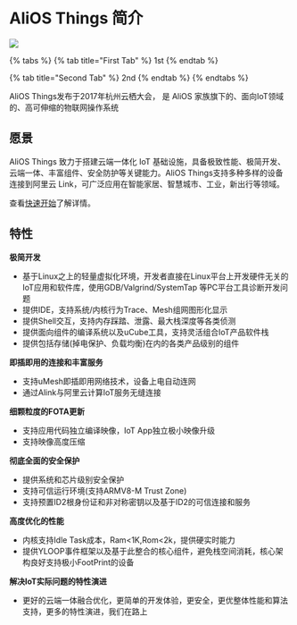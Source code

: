 # AliOS Things 简介

![](https://img.alicdn.com/tfs/TB1JlOChbvpK1RjSZFqXXcXUVXa-400-82.svg)

{% tabs %}
{% tab title="First Tab" %}
1st
{% endtab %}

{% tab title="Second Tab" %}
2nd
{% endtab %}
{% endtabs %}

AliOS Things发布于2017年杭州云栖大会， 是 AliOS 家族旗下的、面向IoT领域的、高可伸缩的物联网操作系统

## 愿景

AliOS Things 致力于搭建云端一体化 IoT 基础设施，具备极致性能、极简开发、云端一体、丰富组件、安全防护等关键能力。AliOS Things支持多种多样的设备连接到阿里云 Link，可广泛应用在智能家居、智慧城市、工业，新出行等领域。

查看[快速开始](https://github.com/librae8226/doc/tree/a18f68206bdb5f166b24658a7ca7ee8f48b12d18/zh-cn/quickstart.md)了解详情。

## 特性

**极简开发**

* 基于Linux之上的轻量虚拟化环境，开发者直接在Linux平台上开发硬件无关的IoT应用和软件库，使用GDB/Valgrind/SystemTap 等PC平台工具诊断开发问题
* 提供IDE，支持系统/内核行为Trace、Mesh组网图形化显示
* 提供Shell交互，支持内存踩踏、泄露、最大栈深度等各类侦测
* 提供面向组件的编译系统以及uCube工具，支持灵活组合IoT产品软件栈
* 提供包括存储\(掉电保护、负载均衡\)在内的各类产品级别的组件

**即插即用的连接和丰富服务**

* 支持uMesh即插即用网络技术，设备上电自动连网
* 通过Alink与阿里云计算IoT服务无缝连接

**细颗粒度的FOTA更新**

* 支持应用代码独立编译映像，IoT App独立极小映像升级
* 支持映像高度压缩

**彻底全面的安全保护**

* 提供系统和芯片级别安全保护
* 支持可信运行环境\(支持ARMV8-M Trust Zone\)
* 支持预置ID2根身份证和非对称密钥以及基于ID2的可信连接和服务

**高度优化的性能**

* 内核支持Idle Task成本，Ram&lt;1K,Rom&lt;2k，提供硬实时能力
* 提供YLOOP事件框架以及基于此整合的核心组件，避免栈空间消耗，核心架构良好支持极小FootPrint的设备

**解决IoT实际问题的特性演进**

* 更好的云端一体融合优化，更简单的开发体验，更安全，更优整体性能和算法支持，更多的特性演进，我们在路上

